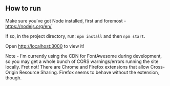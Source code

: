 ## How to run

Make sure you've got Node installed, first and foremost - https://nodejs.org/en/

If so, in the project directory, run: `npm install` and then `npm start`.

Open [http://localhost:3000](http://localhost:3000) to view it!


Note - I'm currently using the CDN for FontAwesome during development, so you may get a whole bunch of CORS warnings/errors running the site locally. Fret not! There are Chrome and Firefox extensions that allow Cross-Origin Resource Sharing. Firefox seems to behave without the extension, though.
